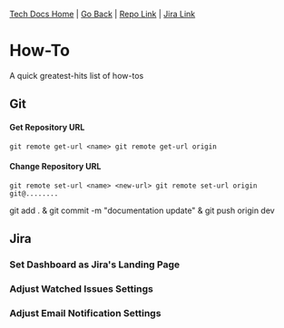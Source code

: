 [Tech Docs Home](https://vhp1946.github.io) | [Go Back](../) | [Repo Link](https://github.com/VHP1946/VHP1946.github.io) | [Jira Link](https://vhp.atlassian.net)

# How-To
A quick greatest-hits list of how-tos

## Git

#### Get Repository URL
`
git remote get-url <name>
git remote get-url origin
`

#### Change Repository URL
`
git remote set-url <name> <new-url>
git remote set-url origin git@........
`

git add . & git commit -m "documentation update" & git push origin dev

## Jira

### Set Dashboard as Jira's Landing Page

### Adjust Watched Issues Settings

### Adjust Email Notification Settings